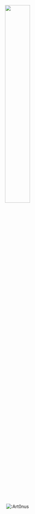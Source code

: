 <!-- <p align=center><img width=90% src="banner.gif"></img></p> -->
<p align=center>
<a href="https://discord.com/users/948580558202634310"><img src="[https://discord.c99.nl/widget/theme-4/829022776953798716.png](https://discord.c99.nl/widget/theme-2/948580558202634310.png)" width=40%></a>
 </p>


<p align="center"><img src="https://count.getloli.com/get/@:Art0nus" alt=":Art0nus" /></p>
